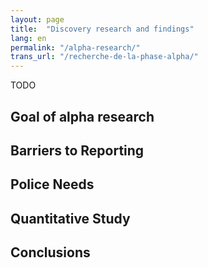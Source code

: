 ```yaml
---
layout: page
title:  "Discovery research and findings"
lang: en
permalink: "/alpha-research/"
trans_url: "/recherche-de-la-phase-alpha/"
---
```


TODO
## Goal of alpha research

## Barriers to Reporting

## Police Needs

## Quantitative Study

## Conclusions
